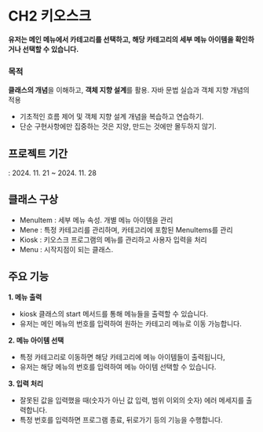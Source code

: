 # CH2 키오스크
**유저는 메인 메뉴에서 카테고리를 선택하고, 해당 카테고리의 
세부 메뉴 아이템을 확인하거나 선택할 수 있습니다.**




### **목적**

**클래스의 개념**을 이해하고, **객체 지향 설계**를 활용. 
자바 문법 실습과 객체 지향 개념의 적용
- 기초적인 흐름 제어 및 객체 지향 설계 개념을 복습하고 연습하기.
- 단순 구현사항에만 집중하는 것은 지양, 만드는 것에만 몰두하지 않기.




## 프로젝트 기간
 : 2024. 11. 21 ~ 2024. 11. 28
  



## 클래스 구상
- MenuItem : 세부 메뉴 속성. 개별 메뉴 아이템을 관리
- Mene : 특정 카테고리를 관리하며, 카테고리에 포함된 MenuItems를 관리
- Kiosk : 키오스크 프로그램의 메뉴를 관리하고 사용자 입력을 처리
- Menu : 시작지점이 되는 클래스.





## 주요 기능
**1. 메뉴 출력**
   - kiosk 클래스의 start 메서드를 통해 메뉴들을 출력할 수 있습니다.
   - 유저는 메인 메뉴의 번호를 입력하여 원하는 카테고리 메뉴로 이동 가능합니다.

**2. 메뉴 아이템 선택**
   - 특정 카테고리로 이동하면 해당 카테고리에 메뉴 아이템들이 출력됩니다,
   - 유저는 해당 메뉴의 번호를 입력하여 메뉴 아이템 선택할 수 있습니다.
  
**3. 입력 처리**
   - 잘못된 값을 입력했을 때(숫자가 아닌 값 입력, 범위 이외의 숫자) 에러 메세지를 출력합니다. 
   - 특정 번호를 입력하면 프로그램 종료, 뒤로가기 등의 기능을 수행합니다.
